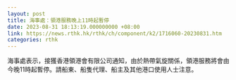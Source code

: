 ```yaml
---
layout: post
title: 海事處：領港服務晚上11時起暫停
date: 2023-08-31 18:13:19.000000000 +08:00
link: https://news.rthk.hk/rthk/ch/component/k2/1716060-20230831.htm
categories: rthk
---
```


海事處表示，接獲香港領港會有限公司通知，由於熱帶氣旋關係，領港服務將會由今晚11時起暫停。請船東、船隻代理、船主及其他港口使用人士注意。
